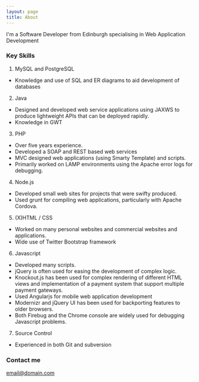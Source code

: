 ```yaml
---
layout: page
title: About
---
```


I'm a Software Developer from Edinburgh specialising in Web Application Development

### Key Skills

1. MySQL and PostgreSQL
* Knowledge and use of SQL and ER diagrams to aid development of databases
2. Java
* Designed and developed web service applications using JAX­WS to produce lightweight APIs that can be deployed rapidly.
* Knowledge in GWT
3. PHP
* Over five years experience.
* Developed a SOAP and REST based web services
* MVC designed web applications (using Smarty Template) and scripts.
* Primarily worked on LAMP environments using the Apache error logs for debugging.
4. Node.js
* Developed small web sites for projects that were swifty produced.
* Used grunt for compiling web applications, particularly with Apache Cordova.
5. (X)HTML / CSS
* Worked on many personal websites and commercial websites and applications.
* Wide use of Twitter Bootstrap framework
6. Javascript
* Developed many scripts.
* jQuery is often used for easing the development of complex logic.
* Knockout.js has been used for complex rendering of different HTML views and implementation of a payment system that support multiple payment gateways.
* Used Angularjs for mobile web application development
* Modernizr and jQuery UI has been used for back­porting features to older browsers.
* Both Firebug and the Chrome console are widely used for debugging Javascript problems.
7. Source Control
* Experienced in both Git and subversion


### Contact me

[email@domain.com](mailto:email@domain.com)
